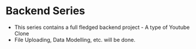 # Backend Series
- This series contains a full fledged backend project - A type of Youtube Clone
- File Uploading, Data Modelling, etc. will be done.